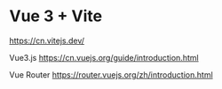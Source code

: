 # Vue 3 + Vite

https://cn.vitejs.dev/

Vue3.js https://cn.vuejs.org/guide/introduction.html

Vue Router https://router.vuejs.org/zh/introduction.html
